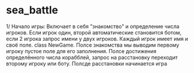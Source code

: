 # sea_battle
1/
	Начало игры:
					Включает в себя "знакомство" и определение числа игроков. Если игрок один, второй автоматические становится ботом, если 2 игрока запрос имени у двух игроков.
					Каждый игрок имеет имя и своё поле. class NewGame. Полсе знакомства мы выводим первому игроку пустое поле для его заполнения. Полсе достижения определённого числа корабблей, запрос на расстановку переходит второму игроку или боту. Полсде расстановки начинается игра 
